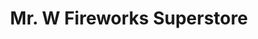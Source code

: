 ---
title: "Mr. W Fireworks Superstore"
url: /san-antonio/mr-w-fireworks-superstore/
shop: Pyrotechnik
---